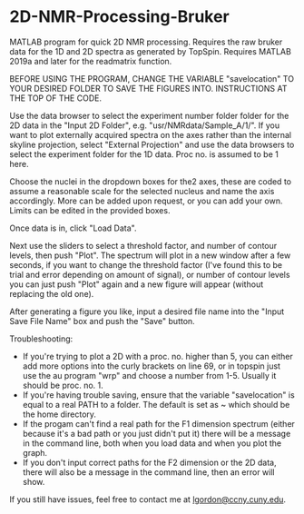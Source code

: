 # 2D-NMR-Processing-Bruker

MATLAB program for quick 2D NMR processing. 
Requires the raw bruker data for the 1D and 2D spectra as generated by TopSpin.
Requires MATLAB 2019a and later for the readmatrix function.

BEFORE USING THE PROGRAM, CHANGE THE VARIABLE "savelocation" TO YOUR DESIRED FOLDER TO SAVE THE FIGURES INTO. INSTRUCTIONS AT THE TOP OF THE CODE.

Use the data browser to select the experiment number folder folder for the 2D data in the "Input 2D Folder", e.g. "usr/NMRdata/Sample_A/1/".
If you want to plot externally acquired spectra on the axes rather than the internal skyline projection, select "External Projection" and use the data browsers to select the experiment folder for the 1D data. Proc no. is assumed to be 1 here.

Choose the nuclei in the dropdown boxes for the2 axes, these are coded to assume a reasonable scale for the selected nucleus and name the axis accordingly. More can be added upon request, or you can add your own. Limits can be edited in the provided boxes.

Once data is in, click "Load Data".

Next use the sliders to select a threshold factor, and number of contour levels, then push "Plot". The spectrum will plot in a new window after a few seconds, if you want to change the threshold factor (I've found this to be trial and error depending on amount of signal), or number of contour levels you can just push "Plot" again and a new figure will appear (without replacing the old one).

After generating a figure you like, input a desired file name into the "Input Save File Name" box and push the "Save" button.

Troubleshooting:
- If you're trying to plot a 2D with a proc. no. higher than 5, you can either add more options into the curly brackets on line 69, or in topspin just use the au program "wrp" and choose a number from 1-5. Usually it should be proc. no. 1.
- If you're having trouble saving, ensure that the variable "savelocation" is equal to a real PATH to a folder. The default is set as ~ which should be the home directory.
- If the progam can't find a real path for the F1 dimension spectrum (either because it's a bad path or you just didn't put it) there will be a message in the command line, both when you load data and when you plot the graph.
- If you don't input correct paths for the F2 dimension or the 2D data, there will also be a message in the command line, then an error will show.

If you still have issues, feel free to contact me at lgordon@ccny.cuny.edu.

